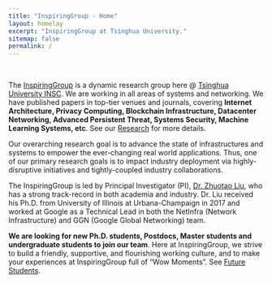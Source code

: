 ```yaml
---
title: "InspiringGroup - Home"
layout: homelay
excerpt: "InspiringGroup at Tsinghua University."
sitemap: false
permalink: /
---
```


<br />

<div class="homewords">

The [InspiringGroup](.) is a dynamic research group here @ [Tsinghua University INSC](https://www.insc.tsinghua.edu.cn/info/1181/1432.htm). We are working in all areas of systems and networking. We have published papers in top-tier venues and journals, covering **Internet Architecture, Privacy Computing, Blockchain Infrastructure, Datacenter Networking, Advanced Persistent Threat, Systems Security, Machine Learning Systems, etc**. See our [Research](./research) for more details.  

Our overarching research goal is to advance the state of infrastructures and systems to empower the ever-changing real world applications. Thus, one of our primary research goals is to impact industry deployment via highly-disruptive initiatives and tightly-coupled industry collaborations. 

The InspiringGroup is led by Principal Investigator (PI), [Dr. Zhuotao Liu](./team), who has a strong track-record in both academia and industry. Dr. Liu received his Ph.D. from University of Illinois at Urbana-Champaign in 2017 and worked at Google as a Technical Lead in both the NetInfra (Network Infrastructure) and GGN (Google Global Networking) team.  

<span class="">**We are looking for new Ph.D. students, Postdocs, Master students and undergraduate students to join our team**</span>. Here at InspiringGroup, we strive to build a friendly, supportive, and flourishing working culture, and to make your experiences at InspiringGroup full of “Wow Moments”. See [Future Students](./joinus). 

</div>
